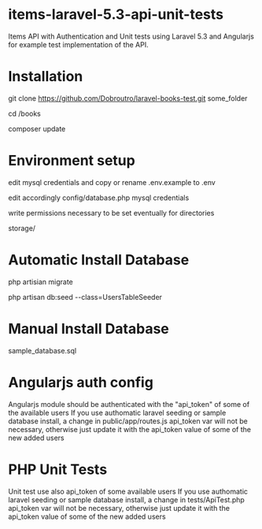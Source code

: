 # items-laravel-5.3-api-unit-tests
Items API with Authentication and Unit tests using Laravel 5.3 and Angularjs for example test implementation of the API.


# Installation 

git clone https://github.com/Dobroutro/laravel-books-test.git some_folder 

cd /books

composer update

# Environment setup

edit mysql credentials and copy or rename .env.example to .env

edit accordingly config/database.php mysql credentials

write permissions necessary to be set eventually for directories

storage/

# Automatic Install Database

php artisian migrate

php artisan db:seed --class=UsersTableSeeder

# Manual Install Database

sample_database.sql 


# Angularjs auth config 
Angularjs module should be authenticated with the "api_token" of some of the available users 
If you use authomatic laravel seeding or sample database install, a change in public/app/routes.js api_token var will not be necessary, otherwise just update it with the api_token value of some of the new added users 

# PHP Unit Tests
Unit test use also api_token of some available users
If you use authomatic laravel seeding or sample database install, a change in tests/ApiTest.php api_token var will not be necessary, otherwise just update it with the api_token value of some of the new added users 
